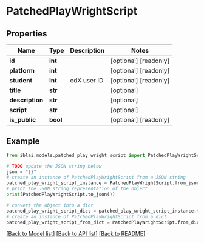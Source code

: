 # PatchedPlayWrightScript


## Properties

Name | Type | Description | Notes
------------ | ------------- | ------------- | -------------
**id** | **int** |  | [optional] [readonly] 
**platform** | **int** |  | [optional] [readonly] 
**student** | **int** | edX user ID | [optional] [readonly] 
**title** | **str** |  | [optional] 
**description** | **str** |  | [optional] 
**script** | **str** |  | [optional] 
**is_public** | **bool** |  | [optional] [readonly] 

## Example

```python
from iblai.models.patched_play_wright_script import PatchedPlayWrightScript

# TODO update the JSON string below
json = "{}"
# create an instance of PatchedPlayWrightScript from a JSON string
patched_play_wright_script_instance = PatchedPlayWrightScript.from_json(json)
# print the JSON string representation of the object
print(PatchedPlayWrightScript.to_json())

# convert the object into a dict
patched_play_wright_script_dict = patched_play_wright_script_instance.to_dict()
# create an instance of PatchedPlayWrightScript from a dict
patched_play_wright_script_from_dict = PatchedPlayWrightScript.from_dict(patched_play_wright_script_dict)
```
[[Back to Model list]](../README.md#documentation-for-models) [[Back to API list]](../README.md#documentation-for-api-endpoints) [[Back to README]](../README.md)


